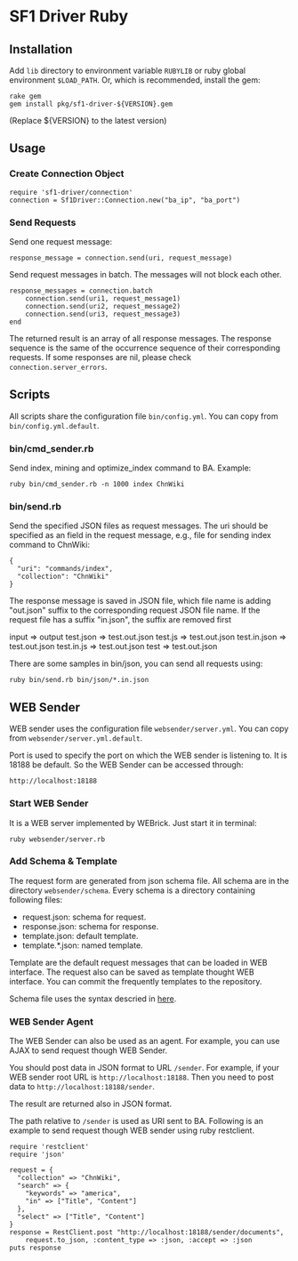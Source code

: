 # SF1 Driver Ruby #

## Installation ##

Add `lib` directory to environment variable `RUBYLIB` or ruby global
environment `$LOAD_PATH`. Or, which is recommended, install the gem:

    rake gem
    gem install pkg/sf1-driver-${VERSION}.gem
    
(Replace ${VERSION} to the latest version)

## Usage ##

### Create Connection Object ###

    require 'sf1-driver/connection'
    connection = Sf1Driver::Connection.new("ba_ip", "ba_port")

### Send Requests ###

Send one request message:

    response_message = connection.send(uri, request_message)

Send request messages in batch. The messages will not block each other.

    response_messages = connection.batch
        connection.send(uri1, request_message1)
        connection.send(uri2, request_message2)
        connection.send(uri3, request_message3)
    end

The returned result is an array of all response messages. The response sequence
is the same of the occurrence sequence of their corresponding requests. If some
responses are nil, please check `connection.server_errors`.


## Scripts ##

All scripts share the configuration file `bin/config.yml`. You can copy from
`bin/config.yml.default`.

### bin/cmd_sender.rb ###

Send index, mining and optimize_index command to BA. Example:

    ruby bin/cmd_sender.rb -n 1000 index ChnWiki


### bin/send.rb ###

Send the specified JSON files as request messages. The uri should be specified
as an field in the request message, e.g., file for sending index command to
ChnWiki:

    {
      "uri": "commands/index",
      "collection": "ChnWiki"
    }

The response message is saved in JSON file, which file name is adding "out.json"
suffix to the corresponding request JSON file name. If the request file has a
suffix "in.json", the suffix are removed first

   input        => output
   test.json    => test.out.json
   test.js      => test.out.json
   test.in.json => test.out.json
   test.in.js   => test.out.json
   test         => test.out.json

There are some samples in bin/json, you can send all requests using:

    ruby bin/send.rb bin/json/*.in.json

## WEB Sender ##

WEB sender uses the configuration file `websender/server.yml`. You can copy from
`websender/server.yml.default`.

Port is used to specify the port on which the WEB sender is listening to. It is
18188 be default. So the WEB Sender can be accessed through:

    http://localhost:18188


### Start WEB Sender ###

It is a WEB server implemented by WEBrick. Just start it in terminal:

    ruby websender/server.rb


### Add Schema & Template ###

The request form are generated from json schema file. All schema are in the
directory `websender/schema`. Every schema is a directory containing following
files:

  - request.json: schema for request.
  - response.json: schema for response.
  - template.json: default template.
  - template.*.json: named template.

Template are the default request messages that can be loaded in WEB
interface. The request also can be saved as template thought WEB
interface. You can commit the frequently templates to the repository.

Schema file uses the syntax descried in
[here](http://robla.net/jsonwidget/jsonschema/).

### WEB Sender Agent ###

The WEB Sender can also be used as an agent. For example, you can use AJAX to
send request though WEB Sender.

You should post data in JSON format to URL `/sender`. For example, if your WEB
sender root URL is `http://localhost:18188`. Then you need to post data to
`http://localhost:18188/sender`.

The result are returned also in JSON format.

The path relative to `/sender` is used as URI sent to BA. Following is an
example to send request though WEB sender using ruby restclient.

    require 'restclient'
    require 'json'

    request = {
      "collection" => "ChnWiki",
      "search" => {
        "keywords" => "america",
        "in" => ["Title", "Content"]
      },
      "select" => ["Title", "Content"]
    }
    response = RestClient.post "http://localhost:18188/sender/documents",
        request.to_json, :content_type => :json, :accept => :json
    puts response

